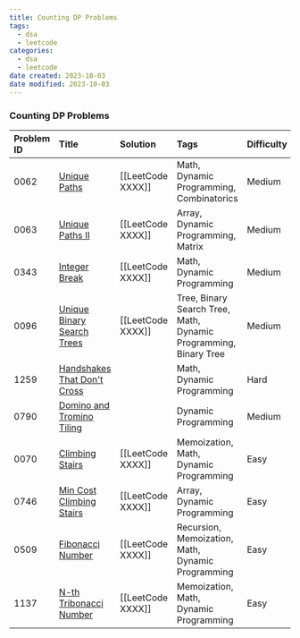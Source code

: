 ```yaml
---
title: Counting DP Problems
tags:
  - dsa
  - leetcode
categories:
  - dsa
  - leetcode
date created: 2023-10-03
date modified: 2023-10-03
---
```


### Counting DP Problems

| Problem ID | Title | Solution | Tags | Difficulty |
| :------ | :------ | :------ | :------ | :------ |
| 0062 | [Unique Paths](https://leetcode.com/problems/unique-paths/) | [[LeetCode XXXX]] | Math, Dynamic Programming, Combinatorics | Medium |
| 0063 | [Unique Paths II](https://leetcode.com/problems/unique-paths-ii/) | [[LeetCode XXXX]] | Array, Dynamic Programming, Matrix | Medium |
| 0343 | [Integer Break](https://leetcode.com/problems/integer-break/) | [[LeetCode XXXX]] | Math, Dynamic Programming | Medium |
| 0096 | [Unique Binary Search Trees](https://leetcode.com/problems/unique-binary-search-trees/) | [[LeetCode XXXX]] | Tree, Binary Search Tree, Math, Dynamic Programming, Binary Tree | Medium |
| 1259 | [Handshakes That Don't Cross](https://leetcode.com/problems/handshakes-that-dont-cross/) |  | Math, Dynamic Programming | Hard |
| 0790 | [Domino and Tromino Tiling](https://leetcode.com/problems/domino-and-tromino-tiling/) |  | Dynamic Programming | Medium |
| 0070 | [Climbing Stairs](https://leetcode.com/problems/climbing-stairs/) | [[LeetCode XXXX]] | Memoization, Math, Dynamic Programming | Easy |
| 0746 | [Min Cost Climbing Stairs](https://leetcode.com/problems/min-cost-climbing-stairs/) | [[LeetCode XXXX]] | Array, Dynamic Programming | Easy |
| 0509 | [Fibonacci Number](https://leetcode.com/problems/fibonacci-number/) | [[LeetCode XXXX]] | Recursion, Memoization, Math, Dynamic Programming | Easy |
| 1137 | [N-th Tribonacci Number](https://leetcode.com/problems/n-th-tribonacci-number/) | [[LeetCode XXXX]] | Memoization, Math, Dynamic Programming | Easy |
